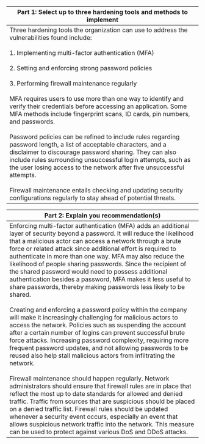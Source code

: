 | Part 1: Select up to three hardening tools and methods to implement                                                                                                                                                                                                                                                                                                                                                                                                                                                                                                                                                                                                                                                                                                                                                                                                                                                                          |
| -------------------------------------------------------------------------------------------------------------------------------------------------------------------------------------------------------------------------------------------------------------------------------------------------------------------------------------------------------------------------------------------------------------------------------------------------------------------------------------------------------------------------------------------------------------------------------------------------------------------------------------------------------------------------------------------------------------------------------------------------------------------------------------------------------------------------------------------------------------------------------------------------------------------------------------------- |
| Three hardening tools the organization can use to address the vulnerabilities found include:<br><br>1. Implementing multi-factor authentication (MFA)<br><br>2. Setting and enforcing strong password policies<br><br>3. Performing firewall maintenance regularly<br><br>MFA requires users to use more than one way to identify and verify their credentials before accessing an application. Some MFA methods include fingerprint scans, ID cards, pin numbers, and passwords.<br><br>Password policies can be refined to include rules regarding password length, a list of acceptable characters, and a disclaimer to discourage password sharing. They can also include rules surrounding unsuccessful login attempts, such as the user losing access to the network after five unsuccessful attempts.<br><br>Firewall maintenance entails checking and updating security configurations regularly to stay ahead of potential threats. |

| Part 2: Explain you recommendation(s)                                                                                                                                                                                                                                                                                                                                                                                                                                                                                                                                                                                                                                                                                                                                                                                                                                                                                                                                                                                                                                                                                                                                                                                                                                                                                                                                                                                                                                                                                                                          |
| -------------------------------------------------------------------------------------------------------------------------------------------------------------------------------------------------------------------------------------------------------------------------------------------------------------------------------------------------------------------------------------------------------------------------------------------------------------------------------------------------------------------------------------------------------------------------------------------------------------------------------------------------------------------------------------------------------------------------------------------------------------------------------------------------------------------------------------------------------------------------------------------------------------------------------------------------------------------------------------------------------------------------------------------------------------------------------------------------------------------------------------------------------------------------------------------------------------------------------------------------------------------------------------------------------------------------------------------------------------------------------------------------------------------------------------------------------------------------------------------------------------------------------------------------------------- |
| Enforcing multi-factor authentication (MFA) adds an additional layer of security beyond a password. It will reduce the likelihood that a malicious actor can access a network through a brute force or related attack since additional effort is required to authenticate in more than one way. MFA may also reduce the likelihood of people sharing passwords. Since the recipient of the shared password would need to possess additional authentication besides a password, MFA makes it less useful to share passwords, thereby making passwords less likely to be shared.<br><br>Creating and enforcing a password policy within the company will make it increasingly challenging for malicious actors to access the network. Policies such as suspending the account after a certain number of logins can prevent successful brute force attacks. Increasing password complexity, requiring more frequent password updates, and not allowing passwords to be reused also help stall malicious actors from infiltrating the network.<br><br>Firewall maintenance should happen regularly. Network administrators should ensure that firewall rules are in place that reflect the most up to date standards for allowed and denied traffic. Traffic from sources that are suspicious should be placed on a denied traffic list. Firewall rules should be updated whenever a security event occurs, especially an event that allows suspicious network traffic into the network. This measure can be used to protect against various DoS and DDoS attacks. |
